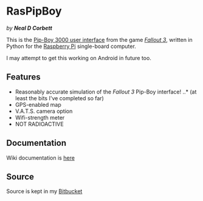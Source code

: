# RasPipBoy
*by **Neal D Corbett***

This is the [Pip-Boy 3000 user interface](http://www.youtube.com/watch?v=2iHNDYLm9-A&list=PLickeZlNSDh1gQIhxbzHKZVxq465AhWfz&index=1) from the game [*Fallout 3*](http://fallout.bethsoft.com/), written in Python for the [Raspberry Pi](http://www.raspberrypi.org/) single-board computer.

I may attempt to get this working on Android in future too.

## Features
* Reasonably accurate simulation of the *Fallout 3* Pip-Boy interface!
..* (at least the bits I've completed so far)
* GPS-enabled map
* V.A.T.S. camera option
* Wifi-strength meter
* NOT RADIOACTIVE

## Documentation
Wiki documentation is [here](https://bitbucket.org/selectnone/raspipboy/wiki/Home)

## Source
Source is kept in my [Bitbucket](https://bitbucket.org/selectnone/raspipboy/src)